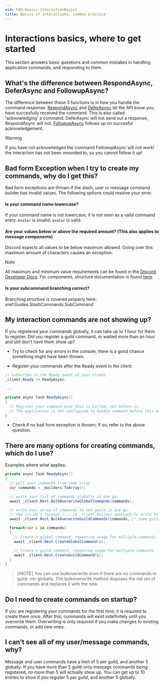 ```yaml
---
uid: FAQ.Basics.InteractionBasics
title: Basics of interactions, common practice
---
```


# Interactions basics, where to get started

This section answers basic questions and common mistakes in handling application commands, and responding to them.

## What's the difference between RespondAsync, DeferAsync and FollowupAsync?

The difference between these 3 functions is in how you handle the command response.
[RespondAsync] and
[DeferAsync] let the API know you have succesfully received the command. This is also called 'acknowledging' a command.
DeferAsync will not send out a response, RespondAsync will not.
[FollowupAsync] follows up on succesful acknowledgement. 

> [!WARNING]
> If you have not acknowledged the command FollowupAsync will not work! the interaction has not been resonded to, so you cannot follow it up!

[RespondAsync]: xref:Discord.IDiscordInteraction
[DeferAsync]: xref:Discord.IDiscordInteraction
[FollowUpAsync]: xref:Discord.IDiscordInteraction

## Bad form Exception when I try to create my commands, why do I get this?

Bad form exceptions are thrown if the slash, user or message command builder has invalid values.
The following options could resolve your error.

#### Is your command name lowercase?

If your command name is not lowercase, it is not seen as a valid command entry.
`Avatar` is invalid; `avatar` is valid.

#### Are your values below or above the required amount? (This also applies to message components)

Discord expects all values to be below maximum allowed.
Going over this maximum amount of characters causes an exception.

> [!NOTE]
> All maximum and minimum value requirements can be found in the [Discord Developer Docs].
> For components, structure documentation is found [here].

[Discord Developer Docs]: https://discord.com/developers/docs/interactions/application-commands#application-commands
[here]: https://discord.com/developers/docs/interactions/message-components#message-components

#### Is your subcommand branching correct?

Branching structure is covered properly here: xref:Guides.SlashCommands.SubCommand

## My interaction commands are not showing up?

If you registered your commands globally, it can take up to 1 hour for them to register.
Did you register a guild command, or waited more than an hour and still don't have them show up?

- Try to check for any errors in the console, there is a good chance something might have been thrown.

- Register your commands after the Ready event in the client:
```cs
// Subscribe to the Ready event of your client.
_client.Ready += ReadyAsync;

...

private async Task ReadyAsync()
{
  // Register your command once this is called, not before it.
  // The application is not configured to handle command before this point.
}
```

- Check if no bad form exception is thrown; If so, refer to the above question.

## There are many options for creating commands, which do I use?

Examples where what applies:
```cs
private async Task ReadyAsync()
{
  // pull your commands from some array
  var commands = _builders.ToArray();

  // write your list of commands globally in one go.
  await _client.Rest.BulkOverwriteGlobalCommands(commands);

  // write your array of commands to one guild in one go.
  // You can do a foreach (... in _client.Guilds) approach to write to all guilds.
  await _client.Rest.BulkOverwriteGuildCommands(commands, /* some guild */);

  foreach(var c in commands)
  {
    // Create a global command, repeating usage for multiple commands.
    await _client.Rest.CreateGlobalCommand(c);

    // Create a guild command, repeating usage for multiple commands.
    await _client.Rest.CreateGuildCommand(c);
  }
}
```

> [!NOTE] You can use bulkoverwrite even if there are no commands in guild, nor globally.
> The bulkoverwrite method disposes the old set of commands and replaces it with the new.

## Do I need to create commands on startup?

If you are registering your commands for the first time, it is required to create them once.
After this, commands will exist indefinitely until you overwrite them.
Overwriting is only required if you make changes to existing commands, or add new ones.

## I can't see all of my user/message commands, why?

Message and user commands have a limit of 5 per guild, and another 5 globally.
If you have more than 5 guild-only message commands being registered, no more than 5 will actually show up.
You can get up to 10 entries to show if you register 5 per guild, and another 5 globally.
